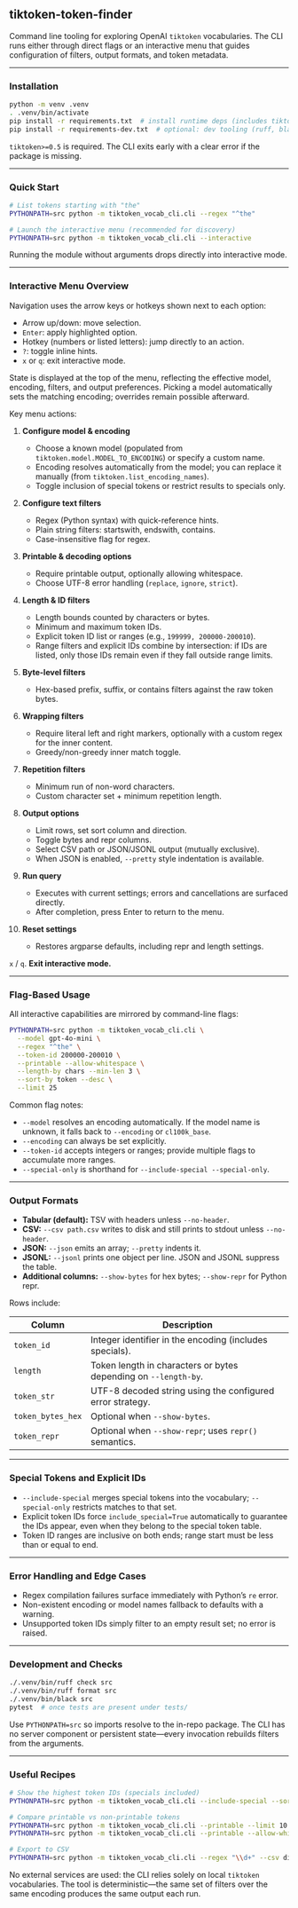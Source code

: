 
## tiktoken-token-finder

Command line tooling for exploring OpenAI `tiktoken` vocabularies. The CLI runs either through direct flags or an interactive menu that guides configuration of filters, output formats, and token metadata.

---

### Installation

```bash
python -m venv .venv
. .venv/bin/activate
pip install -r requirements.txt  # install runtime deps (includes tiktoken)
pip install -r requirements-dev.txt  # optional: dev tooling (ruff, black, pytest)
```

`tiktoken>=0.5` is required. The CLI exits early with a clear error if the package is missing.

---

### Quick Start

```bash
# List tokens starting with "the"
PYTHONPATH=src python -m tiktoken_vocab_cli.cli --regex "^the"

# Launch the interactive menu (recommended for discovery)
PYTHONPATH=src python -m tiktoken_vocab_cli.cli --interactive
```

Running the module without arguments drops directly into interactive mode.

---

### Interactive Menu Overview

Navigation uses the arrow keys or hotkeys shown next to each option:

- Arrow up/down: move selection.
- `Enter`: apply highlighted option.
- Hotkey (numbers or listed letters): jump directly to an action.
- `?`: toggle inline hints.
- `x` or `q`: exit interactive mode.

State is displayed at the top of the menu, reflecting the effective model, encoding, filters, and output preferences. Picking a model automatically sets the matching encoding; overrides remain possible afterward.

Key menu actions:

1. **Configure model & encoding**
   - Choose a known model (populated from `tiktoken.model.MODEL_TO_ENCODING`) or specify a custom name.
   - Encoding resolves automatically from the model; you can replace it manually (from `tiktoken.list_encoding_names`).
   - Toggle inclusion of special tokens or restrict results to specials only.

2. **Configure text filters**
   - Regex (Python syntax) with quick-reference hints.
   - Plain string filters: startswith, endswith, contains.
   - Case-insensitive flag for regex.

3. **Printable & decoding options**
   - Require printable output, optionally allowing whitespace.
   - Choose UTF-8 error handling (`replace`, `ignore`, `strict`).

4. **Length & ID filters**
   - Length bounds counted by characters or bytes.
   - Minimum and maximum token IDs.
   - Explicit token ID list or ranges (e.g., `199999, 200000-200010`).
   - Range filters and explicit IDs combine by intersection: if IDs are listed, only those IDs remain even if they fall outside range limits.

5. **Byte-level filters**
   - Hex-based prefix, suffix, or contains filters against the raw token bytes.

6. **Wrapping filters**
   - Require literal left and right markers, optionally with a custom regex for the inner content.
   - Greedy/non-greedy inner match toggle.

7. **Repetition filters**
   - Minimum run of non-word characters.
   - Custom character set + minimum repetition length.

8. **Output options**
   - Limit rows, set sort column and direction.
   - Toggle bytes and repr columns.
   - Select CSV path or JSON/JSONL output (mutually exclusive).
   - When JSON is enabled, `--pretty` style indentation is available.

9. **Run query**
   - Executes with current settings; errors and cancellations are surfaced directly.
   - After completion, press Enter to return to the menu.

0. **Reset settings**
   - Restores argparse defaults, including repr and length settings.

`x` / `q`. **Exit interactive mode.**

---

### Flag-Based Usage

All interactive capabilities are mirrored by command-line flags:

```bash
PYTHONPATH=src python -m tiktoken_vocab_cli.cli \
  --model gpt-4o-mini \
  --regex "^the" \
  --token-id 200000-200010 \
  --printable --allow-whitespace \
  --length-by chars --min-len 3 \
  --sort-by token --desc \
  --limit 25
```

Common flag notes:

- `--model` resolves an encoding automatically. If the model name is unknown, it falls back to `--encoding` or `cl100k_base`.
- `--encoding` can always be set explicitly.
- `--token-id` accepts integers or ranges; provide multiple flags to accumulate more ranges.
- `--special-only` is shorthand for `--include-special --special-only`.

---

### Output Formats

- **Tabular (default):** TSV with headers unless `--no-header`.
- **CSV:** `--csv path.csv` writes to disk and still prints to stdout unless `--no-header`.
- **JSON:** `--json` emits an array; `--pretty` indents it.
- **JSONL:** `--jsonl` prints one object per line. JSON and JSONL suppress the table.
- **Additional columns:** `--show-bytes` for hex bytes; `--show-repr` for Python repr.

Rows include:

| Column            | Description                                              |
| ----------------- | -------------------------------------------------------- |
| `token_id`        | Integer identifier in the encoding (includes specials).  |
| `length`          | Token length in characters or bytes depending on `--length-by`. |
| `token_str`       | UTF-8 decoded string using the configured error strategy. |
| `token_bytes_hex` | Optional when `--show-bytes`.                             |
| `token_repr`      | Optional when `--show-repr`; uses `repr()` semantics.     |

---

### Special Tokens and Explicit IDs

- `--include-special` merges special tokens into the vocabulary; `--special-only` restricts matches to that set.
- Explicit token IDs force `include_special=True` automatically to guarantee the IDs appear, even when they belong to the special token table.
- Token ID ranges are inclusive on both ends; range start must be less than or equal to end.

---

### Error Handling and Edge Cases

- Regex compilation failures surface immediately with Python’s `re` error.
- Non-existent encoding or model names fallback to defaults with a warning.
- Unsupported token IDs simply filter to an empty result set; no error is raised.

---

### Development and Checks

```bash
./.venv/bin/ruff check src
./.venv/bin/ruff format src
./.venv/bin/black src
pytest  # once tests are present under tests/
```

Use `PYTHONPATH=src` so imports resolve to the in-repo package. The CLI has no server component or persistent state—every invocation rebuilds filters from the arguments.

---

### Useful Recipes

```bash
# Show the highest token IDs (specials included)
PYTHONPATH=src python -m tiktoken_vocab_cli.cli --include-special --sort-by id --desc --limit 20

# Compare printable vs non-printable tokens
PYTHONPATH=src python -m tiktoken_vocab_cli.cli --printable --limit 10
PYTHONPATH=src python -m tiktoken_vocab_cli.cli --printable --allow-whitespace --limit 10

# Export to CSV
PYTHONPATH=src python -m tiktoken_vocab_cli.cli --regex "\\d+" --csv digits.csv --limit 200
```

No external services are used: the CLI relies solely on local `tiktoken` vocabularies. The tool is deterministic—the same set of filters over the same encoding produces the same output each run.
